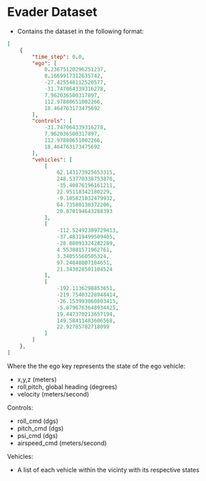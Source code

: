 # Evader Dataset
- Contains the dataset in the following format:
```json
[
    {
        "time_step": 0.0,
        "ego": [
            0.23675120296251237,
            0.1669917312635742,
            -27.425548112520577,
            -31.747064339316278,
            7.962036500317897,
            112.97880651002266,
            18.464763173475692
        ],
        "controls": [
            -31.747064339316278,
            7.962036500317897,
            112.97880651002266,
            18.464763173475692
        ],
        "vehicles": [
            [
                62.143173925653315,
                248.53770338753876,
                -35.40876196161211,
                22.95118342180229,
                -9.105821032479932,
                64.73580130372206,
                20.870194643288393
            ],
            [
                -112.52492309729413,
                -37.48319499509405,
                -28.88091324282289,
                4.553881571962761,
                3.34055560505324,
                97.24848807184651,
                21.343028501104524
            ],
            [
                -192.1136298853651,
                -219.75403228948414,
                -26.153993060803415,
                -5.8796763648934425,
                19.447370213657194,
                149.58411483606568,
                22.92785782718099
            ]
        ]
    },
]
```

Where the the ego key represents the state of the ego vehicle:
- x,y,z (meters)
- roll,pitch, global heading (degrees)
- velocity (meters/second)

Controls:
- roll_cmd (dgs)
- pitch_cmd (dgs)
- psi_cmd (dgs)
- airspeed_cmd (meters/second)

Vehicles:
- A list of each vehicle within the vicinty with its respective states 